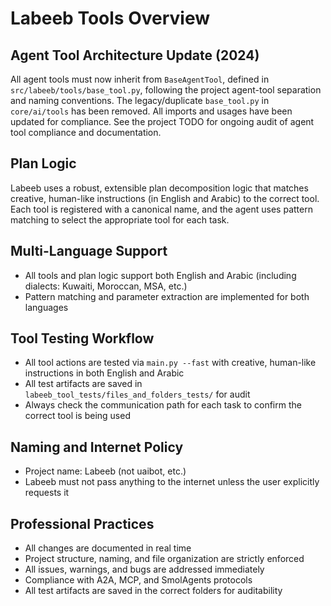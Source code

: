 # Labeeb Tools Overview

## Agent Tool Architecture Update (2024)

All agent tools must now inherit from `BaseAgentTool`, defined in `src/labeeb/tools/base_tool.py`, following the project agent-tool separation and naming conventions. The legacy/duplicate `base_tool.py` in `core/ai/tools` has been removed. All imports and usages have been updated for compliance. See the project TODO for ongoing audit of agent tool compliance and documentation.

## Plan Logic
Labeeb uses a robust, extensible plan decomposition logic that matches creative, human-like instructions (in English and Arabic) to the correct tool. Each tool is registered with a canonical name, and the agent uses pattern matching to select the appropriate tool for each task.

## Multi-Language Support
- All tools and plan logic support both English and Arabic (including dialects: Kuwaiti, Moroccan, MSA, etc.)
- Pattern matching and parameter extraction are implemented for both languages

## Tool Testing Workflow
- All tool actions are tested via `main.py --fast` with creative, human-like instructions in both English and Arabic
- All test artifacts are saved in `labeeb_tool_tests/files_and_folders_tests/` for audit
- Always check the communication path for each task to confirm the correct tool is being used

## Naming and Internet Policy
- Project name: Labeeb (not uaibot, etc.)
- Labeeb must not pass anything to the internet unless the user explicitly requests it

## Professional Practices
- All changes are documented in real time
- Project structure, naming, and file organization are strictly enforced
- All issues, warnings, and bugs are addressed immediately
- Compliance with A2A, MCP, and SmolAgents protocols
- All test artifacts are saved in the correct folders for auditability 